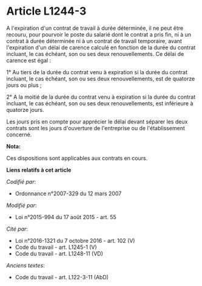 # Article L1244-3

A l'expiration d'un contrat de travail à durée déterminée, il ne peut être recouru, pour pourvoir le poste du salarié dont le
contrat a pris fin, ni à un contrat à durée déterminée ni à un contrat de travail temporaire, avant l'expiration d'un délai
de carence calculé en fonction de la durée du contrat  incluant, le cas échéant, son ou ses deux renouvellements. Ce délai de
carence est égal : 

1° Au tiers de la durée du contrat venu à expiration si la durée du contrat  incluant, le cas échéant, son ou ses deux
renouvellements, est de quatorze jours ou plus ; 

2° A la moitié de la durée du contrat venu à expiration si la durée du contrat  incluant, le cas échéant, son ou ses deux
renouvellements, est inférieure à quatorze jours. 

Les jours pris en compte pour apprécier le délai devant séparer les deux contrats sont les jours d'ouverture de l'entreprise
ou de l'établissement concerné.

**Nota:**

Ces dispositions sont applicables aux contrats en cours.

**Liens relatifs à cet article**

_Codifié par_:

  - Ordonnance n°2007-329 du 12 mars 2007

_Modifié par_:

  - Loi n°2015-994 du 17 août 2015 - art. 55

_Cité par_:

  - Loi n°2016-1321 du 7 octobre 2016 - art. 102 (V)
  - Code du travail - art. L1245-1 (V)
  - Code du travail - art. L1248-11 (VD)

_Anciens textes_:

  - Code du travail - art. L122-3-11 (AbD)
